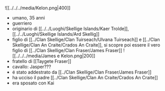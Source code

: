 ![[../../../media/Kelon.png|400]]

- umano, 35 anni
- guerriero
- originario di [[../../Luoghi/Skellige Islands/Kaer Trolde]], [[../../Luoghi/Skellige Islands/Ard Skellig]] 
- figlio di [[../Clan Skellige/Clan Tuirseach/Ulvana Tuirseach]] e [[../Clan Skellige/Clan An Craite/Crados An Craite]], si scopre poi essere il vero figlio di [[../Clan Skellige/Clan Fraser/James Fraser]] 
![[../../../media/James e Kelon.png|200]]
- fratello di [[Taygete Fraser]]
- cavallo: Jasper???
- é stato addestrato da [[../Clan Skellige/Clan Fraser/James Fraser]] 
- ha ucciso il padre [[../Clan Skellige/Clan An Craite/Crados An Craite]] 
- era sposato con Kai
